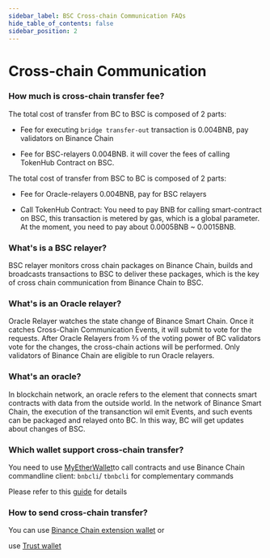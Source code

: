 ```yaml
---
sidebar_label: BSC Cross-chain Communication FAQs
hide_table_of_contents: false
sidebar_position: 2
---
```


# Cross-chain Communication

### How much is cross-chain transfer fee?

The total cost of transfer from BC to BSC is composed of 2 parts:

* Fee for executing `bridge transfer-out` transaction is 0.004BNB,  pay validators on Binance Chain

* Fee for BSC-relayers 0.004BNB. it will cover the fees of calling TokenHub Contract on BSC.

The total cost of transfer from BSC to BC is composed of 2 parts:

* Fee for Oracle-relayers 0.004BNB, pay for BSC relayers

* Call TokenHub Contract: You need to pay BNB for calling smart-contract on BSC, this transaction is metered by gas, which is a global parameter. At the moment, you need to pay about 0.0005BNB ~ 0.0015BNB.

### What's is a BSC relayer?

BSC relayer monitors cross chain packages on Binance Chain, builds and broadcasts transactions to BSC to deliver these packages, which is the key of cross chain communication from Binance Chain to BSC.

### What's is an Oracle relayer?

Oracle Relayer watches the state change of Binance Smart Chain. Once it catches Cross-Chain Communication Events, it will submit to vote for the requests. After Oracle Relayers from ⅔ of the voting power of BC validators vote for the changes, the cross-chain actions will be performed. Only validators of Binance Chain are eligible to run Oracle relayers.

### What's an oracle?

In blockchain network, an oracle refers to the element that connects smart contracts with data from the outside world. In the network of Binance Smart Chain, the execution of the transanction wil emit Events, and such events can be packaged and relayed onto BC. In this way, BC will get updates about changes of BSC.

### Which wallet support cross-chain transfer?

You need to use [MyEtherWallet](wallet/myetherwallet.md)to call contracts and use Binance Chain commandline client: `bnbcli`/ `tbnbcli` for complementary commands

Please refer to this [guide](cross-chain-transfer.md) for details

### How to send cross-chain transfer?

You can use [Binance Chain extension wallet](wallet/binance.md) or

use [Trust wallet](https://community.trustwallet.com/t/how-to-send-and-receive-bnb-on-smart-chain/67430)